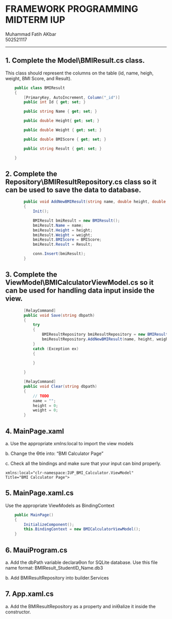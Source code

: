 # FRAMEWORK PROGRAMMING MIDTERM IUP

Muhammad Fatih AKbar</br>
502521117

----

## 1. Complete the Model\BMIResult.cs class.

This class should represent the columns on the table (id, name, heigh, weight, BMI Score, and Result).

```cs
    public class BMIResult
    {
        [PrimaryKey, AutoIncrement, Column("_id")]
        public int Id { get; set; }

        public string Name { get; set; }

        public double Height{ get; set; }

        public double Weight { get; set; }

        public double BMIScore { get; set; }

        public string Result { get; set; }

    }
```

## 2. Complete the Repository\BMIResultRepository.cs class so it can be used to save the data to database.

```cs
        public void AddNewBMIResult(string name, double height, double weight, double BMIScore, string Result)
        {
            Init();

            BMIResult bmiResult = new BMIResult();
            bmiResult.Name = name;
            bmiResult.Height = height;
            bmiResult.Weight = weight;
            bmiResult.BMIScore = BMIScore;
            bmiResult.Result = Result;

            conn.Insert(bmiResult);
        }
```

## 3. Complete the ViewModel\BMICalculatorViewModel.cs so it can be used for handling data input inside the view.

```cs
        [RelayCommand]
        public void Save(string dbpath)
        {
            try
            {
                BMIResultRepository bmiResultRepository = new BMIResultRepository(dbpath);
                bmiResultRepository.AddNewBMIResult(name, height, weight, BMIScore, BMIResult);
            }
            catch (Exception ex)
            {
                
            }

        }

        [RelayCommand]
        public void Clear(string dbpath)
        {
            // TODO
            name = "";
            height = 0;
            weight = 0;
        }
```

## 4. MainPage.xaml

a. Use the appropriate xmlns:local to import the view models

b. Change the Ɵtle into: “BMI Calculator Page”

c. Check all the bindings and make sure that your input can bind properly.

```xaml
xmlns:local="clr-namespace:IUP_BMI_Calculator.ViewModel"
Title="BMI Calculator Page">
```

## 5. MainPage.xaml.cs

Use the appropriate ViewModels as BindingContext

```cs
	public MainPage()
	{
		InitializeComponent();
        this.BindingContext = new BMICalculatorViewModel();
    }
```

## 6. MauiProgram.cs

a. Add the dbPath variable declaraƟon for SQLite database. Use this file name format: BMIResult_StudentID_Name.db3

b. Add BMIResultRepository into builder.Services

## 7. App.xaml.cs

a. Add the BMIResultRepository as a property and iniƟalize it inside the constructor.